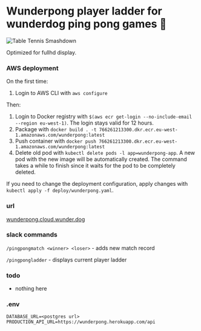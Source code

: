 # Wunderpong player ladder for wunderdog ping pong games 🏓

![Table Tennis Smashdown](https://i.imgur.com/fEtlmrI.png)

Optimized for fullhd display.

### AWS deployment

On the first time:
1. Login to AWS CLI with `aws configure`

Then:
1. Login to Docker registry with `$(aws ecr get-login --no-include-email --region eu-west-1)`. The login stays valid for 12 hours.
2. Package with `docker build . -t 766261213300.dkr.ecr.eu-west-1.amazonaws.com/wunderpong:latest`
3. Push container with `docker push 766261213300.dkr.ecr.eu-west-1.amazonaws.com/wunderpong:latest`
4. Delete old pod with `kubectl delete pods -l app=wunderpong-app`. A new pod with the new image will be automatically created. The command takes a while to finish since it waits for the pod to be completely deleted.

If you need to change the deployment configuration, apply changes with `kubectl apply -f deploy/wunderpong.yaml`.

### url
[wunderpong.cloud.wunder.dog](https://wunderpong.cloud.wunder.dog/)

### slack commands

`/pingpongmatch <winner> <loser>` -  adds new match record

`/pingpongladder` - displays current player ladder


### todo

* nothing here

### .env
```
DATABASE_URL=<postgres url>
PRODUCTION_API_URL=https://wunderpong.herokuapp.com/api
```
